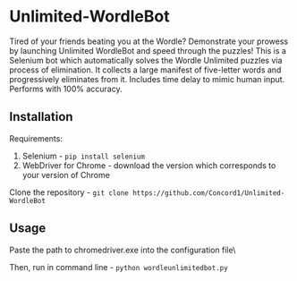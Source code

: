 # Unlimited-WordleBot
Tired of your friends beating you at the Wordle? Demonstrate your prowess by launching Unlimited WordleBot and speed through the puzzles!
This is a Selenium bot which automatically solves the Wordle Unlimited puzzles via process of elimination. It collects a large manifest of five-letter words and progressively eliminates from it. Includes time delay to mimic human input. Performs with 100% accuracy.

## Installation
Requirements:
1. Selenium - `pip install selenium`
2. WebDriver for Chrome - download the version which corresponds to your version of Chrome 

Clone the repository - `git clone https://github.com/Concord1/Unlimited-WordleBot`

## Usage
Paste the path to chromedriver.exe into the configuration file\

Then, run in command line - `python wordleunlimitedbot.py`





